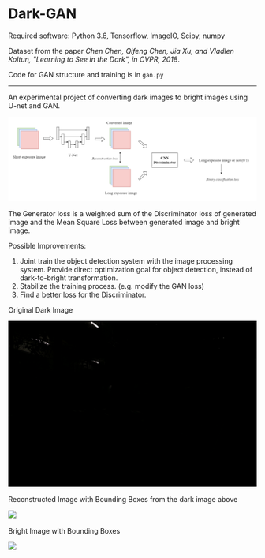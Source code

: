 # Dark-GAN

Required software: Python 3.6, Tensorflow, ImageIO, Scipy, numpy

Dataset from the paper *Chen Chen, Qifeng Chen, Jia Xu, and Vladlen Koltun, "Learning to See in the Dark", in CVPR, 2018*.

Code for GAN structure and training is in `gan.py`

---

An experimental project of converting dark images to bright images using U-net and GAN.

![](images/Gan_structure.png)

The Generator loss is a weighted sum of the Discriminator loss of generated image and the Mean Square Loss between generated image and bright image.

Possible Improvements:

1. Joint train the object detection system with the image processing system. Provide direct optimization goal for object detection, instead of dark-to-bright transformation.
2. Stabilize the training process. (e.g. modify the GAN loss)
3. Find a better loss for the Discriminator.

Original Dark Image

![](images/165_dark.jpg)

  Reconstructed Image with Bounding Boxes from the dark image above

![](images/165_gan_yolo.png)

Bright Image with Bounding Boxes

![](images/165_result.png)

